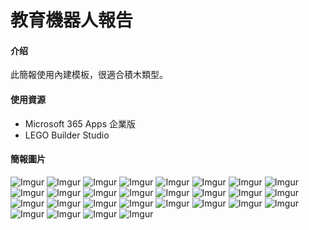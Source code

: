 # 教育機器人報告

#### 介绍
此簡報使用內建模板，很適合積木類型。

#### 使用資源
- Microsoft 365 Apps 企業版
- LEGO Builder Studio

#### 簡報圖片
![Imgur](https://imgur.com/lQuUKWZ.png)
![Imgur](https://imgur.com/HyBToRp.png)
![Imgur](https://imgur.com/dwDGfsI.png)
![Imgur](https://imgur.com/pWNBHfZ.png)
![Imgur](https://imgur.com/pZvHnjv.png)
![Imgur](https://imgur.com/YTJZ6vS.png)
![Imgur](https://imgur.com/OjoctoM.png)
![Imgur](https://imgur.com/cNH4owm.png)
![Imgur](https://imgur.com/HQWCWKB.png)
![Imgur](https://imgur.com/n3wOvNf.png)
![Imgur](https://imgur.com/Qa54CLi.png)
![Imgur](https://imgur.com/NW0grMr.png)
![Imgur](https://imgur.com/aoq5x0Y.png)
![Imgur](https://imgur.com/7fHUQF2.png)
![Imgur](https://imgur.com/D1Thg9g.png)
![Imgur](https://imgur.com/8Q7RuYP.png)
![Imgur](https://imgur.com/pYIqEyf.png)
![Imgur](https://imgur.com/bQaYrXh.png)
![Imgur](https://imgur.com/dZRD3NU.png)
![Imgur](https://imgur.com/ePw5AXr.png)
![Imgur](https://imgur.com/wXGO5Ix.png)
![Imgur](https://imgur.com/Iu7EosA.png)
![Imgur](https://imgur.com/Dvojpsn.png)
![Imgur](https://imgur.com/xXxj1MF.png)
![Imgur](https://imgur.com/GuXrG0k.png)
![Imgur](https://imgur.com/GN9lfYI.png)
![Imgur](https://imgur.com/klP8B4l.png)
![Imgur](https://imgur.com/cDPCR41.png)
